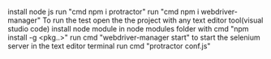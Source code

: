 install node js
run "cmd  npm i protractor"
run "cmd npm i webdriver-manager"
To run the test open the the project with any text editor tool(visual studio code)
install node module in node modules folder with cmd "npm install -g <pkg..>"
run cmd "webdriver-manager start" to start the selenium server
in the text editor terminal run cmd "protractor conf.js"
